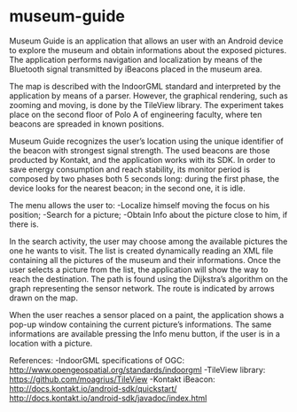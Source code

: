 # museum-guide
Museum Guide is an application that allows an user with an Android device to explore the museum and obtain informations about
the exposed pictures.
The application performs navigation and localization by means of the Bluetooth signal transmitted by iBeacons placed in the 
museum area.

The map is described with the IndoorGML standard and interpreted by the application by means of a parser.
However, the graphical rendering, such as zooming and moving, is done by the TileView library.
The experiment takes place on the second floor of Polo A of engineering faculty, where ten beacons are spreaded in known 
positions.

Museum Guide recognizes the user’s location using the unique identifier of the beacon with strongest signal strength.
The used beacons are those producted by Kontakt, and the application works with its SDK.
In order to save energy consumption and reach stability, its monitor period is composed by two phases both 5 seconds long: 
during the first phase, the device looks for the nearest beacon; in the second one, it is idle.

The menu allows the user to:
-Localize himself moving the focus on his position;
-Search for a picture;
-Obtain Info about the picture close to him, if there is.

In the search activity, the user may choose among the available pictures the one he wants to visit.
The list is created dynamically reading an XML file containing all the pictures of the museum and their informations.
Once the user selects a picture from the list, the application will show the way to reach the destination.
The path is found using the Dijkstra’s algorithm on the graph representing the sensor network.
The route is indicated by arrows drawn on the map.

When the user reaches a sensor placed on a paint, the application shows a pop-up window containing the current picture’s 
informations. The same informations are available pressing the Info menu button, if the user is in a location with a picture.

References:
-IndoorGML specifications of OGC: http://www.opengeospatial.org/standards/indoorgml
-TileView library: https://github.com/moagrius/TileView
-Kontakt iBeacon: http://docs.kontakt.io/android-sdk/quickstart/ http://docs.kontakt.io/android-sdk/javadoc/index.html
